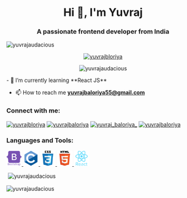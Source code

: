 <h1 align="center">Hi 👋, I'm Yuvraj</h1>
<h3 align="center">A passionate frontend developer from India</h3>

<p align="left"> <img src="https://komarev.com/ghpvc/?username=yuvrajaudacious&label=Profile%20views&color=0e75b6&style=flat" alt="yuvrajaudacious" /> </p>

<p align="center"> <a href="https://twitter.com/yuvraj_bloriya" target="blank"><img src="https://img.shields.io/twitter/follow/yuvrajbloriya?logo=twitter&style=for-the-badge" alt="yuvrajbloriya" /></a> </p>
<p align="center"> <img src="https://giphy.com/explore/software-engineer" alt="yuvrajaudacious" /> </p>
- 🌱 I’m currently learning **React JS**

- 📫 How to reach me **yuvrajbaloriya55@gmail.com**

<h3 align="left">Connect with me:</h3>
<p align="left">
<a href="https://twitter.com/yuvrajbloriya" target="blank"><img align="center" src="https://raw.githubusercontent.com/rahuldkjain/github-profile-readme-generator/master/src/images/icons/Social/twitter.svg" alt="yuvrajbloriya" height="30" width="40" /></a>
<a href="https://fb.com/yuvrajbaloriya" target="blank"><img align="center" src="https://raw.githubusercontent.com/rahuldkjain/github-profile-readme-generator/master/src/images/icons/Social/facebook.svg" alt="yuvrajbaloriya" height="30" width="40" /></a>
<a href="https://instagram.com/yuvraj_baloriya_" target="blank"><img align="center" src="https://raw.githubusercontent.com/rahuldkjain/github-profile-readme-generator/master/src/images/icons/Social/instagram.svg" alt="yuvraj_baloriya_" height="30" width="40" /></a>
<a href="https://www.youtube.com/c/yuvrajbaloriya" target="blank"><img align="center" src="https://raw.githubusercontent.com/rahuldkjain/github-profile-readme-generator/master/src/images/icons/Social/youtube.svg" alt="yuvrajbaloriya" height="30" width="40" /></a>
</p>

<h3 align="left">Languages and Tools:</h3>
<p align="left"> <a href="https://getbootstrap.com" target="_blank" rel="noreferrer"> <img src="https://raw.githubusercontent.com/devicons/devicon/master/icons/bootstrap/bootstrap-plain-wordmark.svg" alt="bootstrap" width="40" height="40"/> </a> <a href="https://www.cprogramming.com/" target="_blank" rel="noreferrer"> <img src="https://raw.githubusercontent.com/devicons/devicon/master/icons/c/c-original.svg" alt="c" width="40" height="40"/> </a> <a href="https://www.w3schools.com/css/" target="_blank" rel="noreferrer"> <img src="https://raw.githubusercontent.com/devicons/devicon/master/icons/css3/css3-original-wordmark.svg" alt="css3" width="40" height="40"/> </a> <a href="https://www.w3.org/html/" target="_blank" rel="noreferrer"> <img src="https://raw.githubusercontent.com/devicons/devicon/master/icons/html5/html5-original-wordmark.svg" alt="html5" width="40" height="40"/> </a> <a href="https://reactjs.org/" target="_blank" rel="noreferrer"> <img src="https://raw.githubusercontent.com/devicons/devicon/master/icons/react/react-original-wordmark.svg" alt="react" width="40" height="40"/> </a> </p>

<p>&nbsp;<img align="center" src="https://github-readme-stats.vercel.app/api?username=yuvrajaudacious&show_icons=true&locale=en" alt="yuvrajaudacious" /></p>

<p><img align="center" src="https://github-readme-streak-stats.herokuapp.com/?user=yuvrajaudacious&" alt="yuvrajaudacious" /></p>
